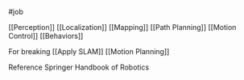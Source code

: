 #job 

[[Perception]]
[[Localization]]
[[Mapping]]
[[Path Planning]]
[[Motion Control]]
[[Behaviors]]

For breaking
[[Apply SLAM]]
[[Motion Planning]]

Reference
Springer Handbook of Robotics
